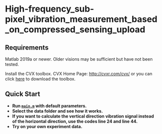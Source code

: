 # High-frequency_sub-pixel_vibration_measurement_based_on_compressed_sensing_upload

## Requirements
Matlab 2019a or newer. Older visions may be sufficient but have not been tested.

Install the CVX toolbox. CVX Home Page: http://cvxr.com/cvx/  or you can click [here](http://cvxr.com/cvx/download/) to download the toolbox.

## Quick Start
- **Run [`main.m`](https://github.com/lixingjian-official/High-frequency_sub-pixel_vibration_measurement_based_on_compressed_sensing/blob/master/main.m) with default parameters.**
- **Select the data folder and see how it works.**
- **If you want to calculate the vertical direction vibration signal instead of the horizontal direction, use the codes line 24 and line 44.**
- **Try on your own experiment data.** 

